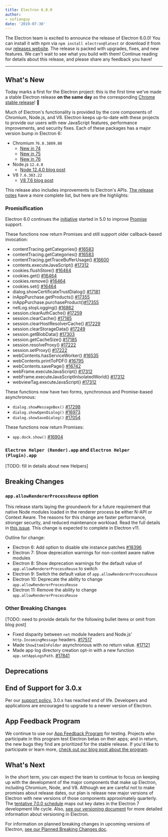 ```yaml
---
title: Electron 6.0.0
author: 
- sofianguy
date: '2019-07-30'
---
```


The Electron team is excited to announce the release of Electron 6.0.0! You can install it with npm via `npm install electron@latest` or download it from our [releases website](https://electronjs.org/releases/stable). The release is packed with upgrades, fixes, and new features. We can't wait to see what you build with them! Continue reading for details about this release, and please share any feedback you have!

---

## What's New

Today marks a first for the Electron project: this is the first time we've made a stable Electron release **on the same day** as the corresponding [Chrome stable release](https://www.chromestatus.com/features/schedule)! 🎉

Much of Electron's functionality is provided by the core components of Chromium, Node.js, and V8. Electron keeps up-to-date with these projects to provide our users with new JavaScript features, performance improvements, and security fixes. Each of these packages has a major version bump in Electron 6:

- Chromium `76.0.3809.80`
  - [New in 74](https://developers.google.com/web/updates/2019/04/nic74)
  - [New in 75](https://developers.google.com/web/updates/2019/06/nic75)
  - [New in 76](https://developers.google.com/web/updates/tags/chrome76)
- Node.js `12.4.0`
  - [Node 12.4.0 blog post](https://nodejs.org/en/blog/release/v12.4.0/)
- V8 `7.6.303.22`
    - [V8 7.6 blog post](https://v8.dev/blog/v8-release-76)

This release also includes improvements to Electron's APIs. [The release notes](https://github.com/electron/electron/releases/tag/v6.0.0) have a more complete list, but here are the highlights:

### Promisification

Electron 6.0 continues the [initiative](https://github.com/electron/electron/blob/master/docs/api/modernization/promisification.md) started in 5.0 to improve [Promise](https://developer.mozilla.org/en-US/docs/Web/JavaScript/Guide/Using_promises) support.

These functions now return Promises and still support older callback-based invocation:
 * contentTracing.getCategories() [#16583](https://github.com/electron/electron/pull/16583)
 * contentTracing.getCategories() [#16583](https://github.com/electron/electron/pull/16583)
 * contentTracing.getTraceBufferUsage() [#16600](https://github.com/electron/electron/pull/16600)
 * contents.executeJavaScript() [#17312](https://github.com/electron/electron/pull/17312)
 * cookies.flushStore() [#16464](https://github.com/electron/electron/pull/16464)
 * cookies.get() [#16464](https://github.com/electron/electron/pull/16464)
 * cookies.remove() [#16464](https://github.com/electron/electron/pull/16464)
 * cookies.set() [#16464](https://github.com/electron/electron/pull/16464)
 * dialog.showCertificateTrustDialog() [#17181](https://github.com/electron/electron/pull/17181)
 * inAppPurchase.getProducts() [#17355](https://github.com/electron/electron/pull/17355)
 * inAppPurchase.purchaseProduct()[#17355](https://github.com/electron/electron/pull/17355)
 * netLog.stopLogging() [#16862](https://github.com/electron/electron/pull/16862)
 * session.clearAuthCache() [#17259](https://github.com/electron/electron/pull/17259)
 * session.clearCache()  [#17185](https://github.com/electron/electron/pull/17185)
 * session.clearHostResolverCache() [#17229](https://github.com/electron/electron/pull/17229)
 * session.clearStorageData() [#17249](https://github.com/electron/electron/pull/17249)
 * session.getBlobData() [#17303](https://github.com/electron/electron/pull/17303)
 * session.getCacheSize()  [#17185](https://github.com/electron/electron/pull/17185)
 * session.resolveProxy() [#17222](https://github.com/electron/electron/pull/17222)
 * session.setProxy()  [#17222](https://github.com/electron/electron/pull/17222)
 * webContents.hasServiceWorker() [#16535](https://github.com/electron/electron/pull/16535)
 * webContents.printToPDF() [#16795](https://github.com/electron/electron/pull/16795)
 * webContents.savePage() [#16742](https://github.com/electron/electron/pull/16742)
 * webFrame.executeJavaScript() [#17312](https://github.com/electron/electron/pull/17312)
 * webFrame.executeJavaScriptInIsolatedWorld() [#17312](https://github.com/electron/electron/pull/17312)
 * webviewTag.executeJavaScript() [#17312](https://github.com/electron/electron/pull/17312)

These functions now have two forms, synchronous and Promise-based asynchronous:
 * `dialog.showMessageBox()` [#17298](https://github.com/electron/electron/pull/17298)
 * `dialog.showOpenDialog()` [#16973](https://github.com/electron/electron/pull/16973)
 * `dialog.showSaveDialog()` [#17054](https://github.com/electron/electron/pull/17054)

These functions now return Promises:
 * `app.dock.show()` [#16904](https://github.com/electron/electron/pull/16904)

### `Electron Helper (Render).app` and `Electron Helper (Plugin).app`
[TODO: fill in details about new Helpers]

## Breaking Changes

### `app.allowRendererProcessReuse` option

This release starts laying the groundwork for a future requirement that native Node modules loaded in the renderer process be either N-API or Context Aware. The reasons for this change are faster performance, stronger security, and reduced maintenance workload. Read the full details in [this issue](https://github.com/electron/electron/issues/18397). This change is expected to complete in Electron v11.

Outline for change:

  * Electron 6: Add option to disable site instance patches [#18396](https://github.com/electron/electron/pull/18396)
  * Electron 7: Show deprecation warnings for non-context aware native modules
  * Electron 8: Show deprecation warnings for the default value of `app.allowRendererProcessReuse` to switch
  * Electron 9: Switch the default value of `app.allowRendererProcessReuse`
  * Electron 10: Deprecate the ability to change `app.allowRendererProcessReuse`
  * Electron 11: Remove the ability to change `app.allowRendererProcessReuse`

### Other Breaking Changes

[TODO: need to provide details for the following bullet items or omit from blog post]

  * Fixed disparity between `net` module headers and Node.js'  `http.IncomingMessage` headers. [#17517](https://github.com/electron/electron/pull/17517)
  * Made `ShowItemInFolder` asynchronous with no return value. [#17121](https://github.com/electron/electron/pull/17121)
  * Made app log directory creation opt-in with a new function `app.setAppLogsPath`. [#17841](https://github.com/electron/electron/pull/17841)

## Deprecations

## End of Support for 3.0.x

Per our [support policy](https://electronjs.org/docs/tutorial/support#supported-versions), 3.0.x has reached end of life. Developers and applications are encouraged to upgrade to a newer version of Electron.

## App Feedback Program

We continue to use our [App Feedback Program](https://electronjs.org/blog/app-feedback-program) for testing. Projects who participate in this program test Electron betas on their apps; and in return, the new bugs they find are prioritized for the stable release. If you'd like to participate or learn more, [check out our blog post about the program](https://electronjs.org/blog/app-feedback-program).

## What's Next

In the short term, you can expect the team to continue to focus on keeping up with the development of the major components that make up Electron, including Chromium, Node, and V8. Although we are careful not to make promises about release dates, our plan is release new major versions of Electron with new versions of those components approximately quarterly. The [tentative 7.0.0 schedule](https://electronjs.org/docs/tutorial/electron-timelines) maps out key dates in the Electron 7 development life cycle. Also, [see our versioning document](https://electronjs.org/docs/tutorial/electron-versioning) for more detailed information about versioning in Electron.

For information on planned breaking changes in upcoming versions of Electron, [see our Planned Breaking Changes doc](https://github.com/electron/electron/blob/master/docs/api/breaking-changes.md).
